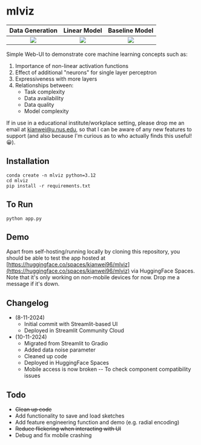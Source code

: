 # mlviz

Data Generation |  Linear Model | Baseline Model 
:-------------------------:|:-------------------------:|:-------------------------:
![](./assets/datagen.gif) | ![](./assets/underfit.gif) | ![](./assets/okfit.gif)  

Simple Web-UI to demonstrate core machine learning concepts such as:
1. Importance of non-linear activation functions
2. Effect of additional "neurons" for single layer perceptron
3. Expressiveness with more layers
4. Relationships between:
    * Task complexity 
    * Data availability
    * Data quality
    * Model complexity

If in use in a educational institute/workplace setting, please drop me an email at kianwei@u.nus.edu, so that I can be aware of any new features to support (and also because I'm curious as to who actually finds this useful! :grinning:).

## Installation

```
conda create -n mlviz python=3.12
cd mlviz
pip install -r requirements.txt
```

## To Run

```
python app.py
```

## Demo

Apart from self-hosting/running locally by cloning this repository, you should be able to test the app hosted at [https://huggingface.co/spaces/kianwei96/mlviz](https://huggingface.co/spaces/kianwei96/mlviz) via HuggingFace Spaces. Note that it's only working on non-mobile devices for now. Drop me a message if it's down.

## Changelog

* (8-11-2024) 
    * Initial commit with Streamlit-based UI
    * Deployed in Streamlit Community Cloud
* (10-11-2024) 
    * Migrated from Streamlit to Gradio
    * Added data noise parameter
    * Cleaned up code
    * Deployed in HuggingFace Spaces
    * Mobile access is now broken -- To check component compatibility issues

## Todo

* ~~Clean up code~~
* Add functionality to save and load sketches
* Add feature engineering function and demo (e.g. radial encoding)
* ~~Reduce flickering when interacting with UI~~
* Debug and fix mobile crashing
